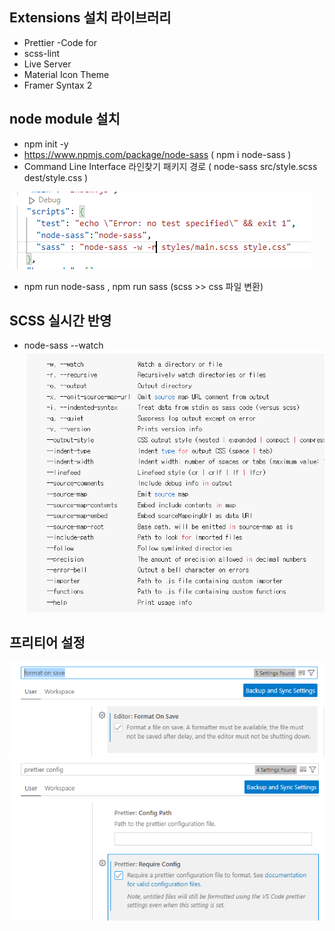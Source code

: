 ## Extensions 설치 라이브러리

- Prettier -Code for
- scss-lint
- Live Server
- Material Icon Theme
- Framer Syntax 2

## node module 설치

- npm init -y
- https://www.npmjs.com/package/node-sass ( npm i node-sass )
- Command Line Interface 라인찾기 패키지 경로 ( node-sass src/style.scss dest/style.css )

![alt text](image-2.png)

- npm run node-sass , npm run sass (scss >> css 파일 변환)

## SCSS 실시간 반영

- node-sass --watch
  ![alt text](image-1.png)

## 프리티어 설정

![alt text](image-3.png)
![alt text](image-4.png)
